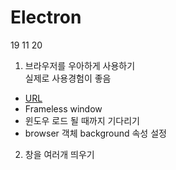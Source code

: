 # Electron


19 11 20
1. 브라우저를 우아하게 사용하기   
실제로 사용경험이 좋음 
* [URL](https://electronjs.org/docs/api/browser-window)
* Frameless window
* 윈도우 로드 될 때까지 기다리기 
* browser 객체 background 속성 설정 

2. 창을 여러개 띄우기 



